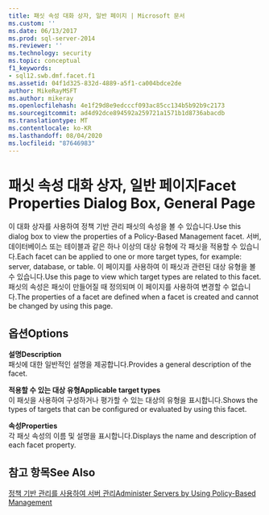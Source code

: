 ```yaml
---
title: 패싯 속성 대화 상자, 일반 페이지 | Microsoft 문서
ms.custom: ''
ms.date: 06/13/2017
ms.prod: sql-server-2014
ms.reviewer: ''
ms.technology: security
ms.topic: conceptual
f1_keywords:
- sql12.swb.dmf.facet.f1
ms.assetid: 04f1d325-832d-4889-a5f1-ca004bdce2de
author: MikeRayMSFT
ms.author: mikeray
ms.openlocfilehash: 4e1f29d8e9edcccf093ac85cc134b5b92b9c2173
ms.sourcegitcommit: ad4d92dce894592a259721a1571b1d8736abacdb
ms.translationtype: MT
ms.contentlocale: ko-KR
ms.lasthandoff: 08/04/2020
ms.locfileid: "87646983"
---
```

# <a name="facet-properties-dialog-box-general-page"></a><span data-ttu-id="e708f-102">패싯 속성 대화 상자, 일반 페이지</span><span class="sxs-lookup"><span data-stu-id="e708f-102">Facet Properties Dialog Box, General Page</span></span>
  <span data-ttu-id="e708f-103">이 대화 상자를 사용하여 정책 기반 관리 패싯의 속성을 볼 수 있습니다.</span><span class="sxs-lookup"><span data-stu-id="e708f-103">Use this dialog box to view the properties of a Policy-Based Management facet.</span></span> <span data-ttu-id="e708f-104">서버, 데이터베이스 또는 테이블과 같은 하나 이상의 대상 유형에 각 패싯을 적용할 수 있습니다.</span><span class="sxs-lookup"><span data-stu-id="e708f-104">Each facet can be applied to one or more target types, for example: server, database, or table.</span></span> <span data-ttu-id="e708f-105">이 페이지를 사용하여 이 패싯과 관련된 대상 유형을 볼 수 있습니다.</span><span class="sxs-lookup"><span data-stu-id="e708f-105">Use this page to view which target types are related to this facet.</span></span> <span data-ttu-id="e708f-106">패싯의 속성은 패싯이 만들어질 때 정의되며 이 페이지를 사용하여 변경할 수 없습니다.</span><span class="sxs-lookup"><span data-stu-id="e708f-106">The properties of a facet are defined when a facet is created and cannot be changed by using this page.</span></span>  
  
## <a name="options"></a><span data-ttu-id="e708f-107">옵션</span><span class="sxs-lookup"><span data-stu-id="e708f-107">Options</span></span>  
 <span data-ttu-id="e708f-108">**설명**</span><span class="sxs-lookup"><span data-stu-id="e708f-108">**Description**</span></span>  
 <span data-ttu-id="e708f-109">패싯에 대한 일반적인 설명을 제공합니다.</span><span class="sxs-lookup"><span data-stu-id="e708f-109">Provides a general description of the facet.</span></span>  
  
 <span data-ttu-id="e708f-110">**적용할 수 있는 대상 유형**</span><span class="sxs-lookup"><span data-stu-id="e708f-110">**Applicable target types**</span></span>  
 <span data-ttu-id="e708f-111">이 패싯을 사용하여 구성하거나 평가할 수 있는 대상의 유형을 표시합니다.</span><span class="sxs-lookup"><span data-stu-id="e708f-111">Shows the types of targets that can be configured or evaluated by using this facet.</span></span>  
  
 <span data-ttu-id="e708f-112">**속성**</span><span class="sxs-lookup"><span data-stu-id="e708f-112">**Properties**</span></span>  
 <span data-ttu-id="e708f-113">각 패싯 속성의 이름 및 설명을 표시합니다.</span><span class="sxs-lookup"><span data-stu-id="e708f-113">Displays the name and description of each facet property.</span></span>  
  
## <a name="see-also"></a><span data-ttu-id="e708f-114">참고 항목</span><span class="sxs-lookup"><span data-stu-id="e708f-114">See Also</span></span>  
 [<span data-ttu-id="e708f-115">정책 기반 관리를 사용하여 서버 관리</span><span class="sxs-lookup"><span data-stu-id="e708f-115">Administer Servers by Using Policy-Based Management</span></span>](administer-servers-by-using-policy-based-management.md)  
  
  
